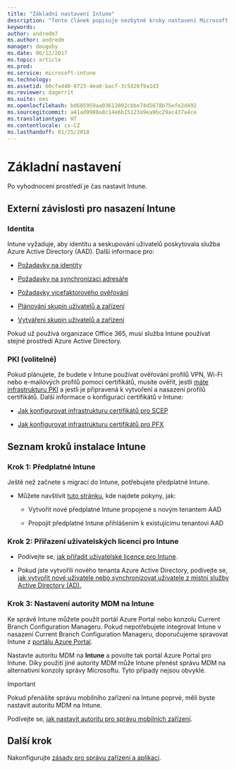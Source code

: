 ```yaml
---
title: "Základní nastavení Intune"
description: "Tento článek popisuje nezbytné kroky nastavení Microsoft Intune."
keywords: 
author: andredm7
ms.author: andredm
manager: dougeby
ms.date: 06/12/2017
ms.topic: article
ms.prod: 
ms.service: microsoft-intune
ms.technology: 
ms.assetid: 60cfa440-0723-4ea0-bacf-3c5d26f9a1d3
ms.reviewer: dagerrit
ms.suite: ems
ms.openlocfilehash: bd685959aa03612002cbbe74d5678b75efe2d492
ms.sourcegitcommit: a41ad9988a8c14e6b15123a9ea9bc29ac437a4ce
ms.translationtype: HT
ms.contentlocale: cs-CZ
ms.lasthandoff: 01/25/2018
---
```

# <a name="basic-setup"></a>Základní nastavení

Po vyhodnocení prostředí je čas nastavit Intune.

## <a name="external-dependencies-for-an-intune-deployment"></a>Externí závislosti pro nasazení Intune

### <a name="identity"></a>Identita

Intune vyžaduje, aby identitu a seskupování uživatelů poskytovala služba Azure Active Directory (AAD). Další informace pro:

-  [Požadavky na identity](https://docs.microsoft.com/active-directory/active-directory-hybrid-identity-design-considerations-overview#design-considerations-overview)

-   [Požadavky na synchronizaci adresáře](https://docs.microsoft.com/active-directory/active-directory-hybrid-identity-design-considerations-directory-sync-requirements)

-   [Požadavky vícefaktorového ověřování](https://docs.microsoft.com/active-directory/active-directory-hybrid-identity-design-considerations-multifactor-auth-requirements)

-   [Plánování skupin uživatelů a zařízení](users-add.md)

-   [Vytváření skupin uživatelů a zařízení](groups-get-started.md)

Pokud už používá organizace Office 365, musí služba Intune používat stejné prostředí Azure Active Directory.

### <a name="pki-optional"></a>PKI (volitelné)

Pokud plánujete, že budete v Intune používat ověřování profilů VPN, Wi-Fi nebo e-mailových profilů pomocí certifikátů, musíte ověřit, jestli [máte infrastrukturu PKI](certificates-configure.md) a jestli je připravená k vytvoření a nasazení profilů certifikátů. Další informace o konfiguraci certifikátů v Intune:

-   [Jak konfigurovat infrastrukturu certifikátů pro SCEP](/intune/certificates-scep-configure)

-   [Jak konfigurovat infrastrukturu certifikátů pro PFX](/intune/certficates-pfx-configure)


## <a name="task-list-for-an-intune-setup"></a>Seznam kroků instalace Intune

### <a name="task-1-intune-subscription"></a>Krok 1: Předplatné Intune

Ještě než začnete s migrací do Intune, potřebujete předplatné Intune.

-   Můžete navštívit [tuto stránku](https://portal.office.com/Signup/Signup.aspx?OfferId=40BE278A-DFD1-470a-9EF7-9F2596EA7FF9&dl=INTUNE_A&ali=1#0), kde najdete pokyny, jak:

    -   Vytvořit nové předplatné Intune propojené s novým tenantem AAD

    -   Propojit předplatné Intune přihlášením k existujícímu tenantovi AAD

### <a name="task-2-assign-intune-user-licenses"></a>Krok 2: Přiřazení uživatelských licencí pro Intune

-   Podívejte se, [jak přiřadit uživatelské licence pro Intune](licenses-assign.md).

-   Pokud jste vytvořili nového tenanta Azure Active Directory, podívejte se, [jak vytvořit nové uživatele nebo synchronizovat uživatele z místní služby Active Directory (AD).](https://docs.microsoft.com/azure/active-directory/connect/active-directory-aadconnect)

### <a name="task-3-set-your-mdm-authority-to-intune"></a>Krok 3: Nastavení autority MDM na Intune

Ke správě Intune můžete použít portál Azure Portal nebo konzolu Current Branch Configuration Manageru. Pokud nepotřebujete integrovat Intune v nasazení Current Branch Configuration Manageru, doporučujeme spravovat Intune z [portálu Azure Portal](https://portal.azure.com).

Nastavte autoritu MDM na **Intune** a povolte tak portál Azure Portal pro Intune. Díky použití jiné autority MDM může Intune přenést správu MDM na alternativní konzoly správy Microsoftu. Tyto případy nejsou obvyklé.

> [!IMPORTANT]
> Pokud přenášíte správu mobilního zařízení na Intune poprvé, měli byste nastavit autoritu MDM na Intune.

Podívejte se, [jak nastavit autoritu pro správu mobilních zařízení](mdm-authority-set.md).

## <a name="next-step"></a>Další krok

Nakonfigurujte [zásady pro správu zařízení a aplikací](migration-guide-configure-policies.md).
